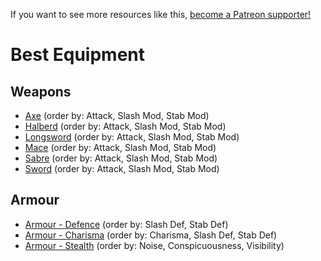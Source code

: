 <!-- TITLE: Best Equipment -->

If you want to see more resources like this, [become a Patreon supporter!](https://www.patreon.com/fireundubh) 

# Best Equipment
## Weapons

- [Axe](best-equipment/axe) (order by: Attack, Slash Mod, Stab Mod)
- [Halberd](best-equipment/halberd) (order by: Attack, Slash Mod, Stab Mod)
- [Longsword](best-equipment/longsword) (order by: Attack, Slash Mod, Stab Mod)
- [Mace](best-equipment/mace) (order by: Attack, Slash Mod, Stab Mod)
- [Sabre](best-equipment/sabre) (order by: Attack, Slash Mod, Stab Mod)
- [Sword](best-equipment/sword) (order by: Attack, Slash Mod, Stab Mod)

## Armour

- [Armour - Defence](best-equipment/armour-defence) (order by: Slash Def, Stab Def)
- [Armour - Charisma](best-equipment/armour-charisma) (order by: Charisma, Slash Def, Stab Def)
- [Armour - Stealth](best-equipment/armour-stealth) (order by: Noise, Conspicuousness, Visibility)